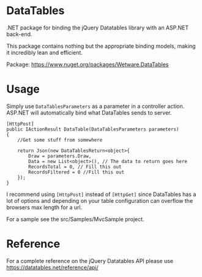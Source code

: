 # DataTables
.NET package for binding the jQuery Datatables library with an ASP.NET back-end.

This package contains nothing but the appropriate binding models, making it incredibly lean and efficient.

Package: https://www.nuget.org/packages/Wetware.DataTables

# Usage

Simply use `DataTablesParameters` as a parameter in a controller action. ASP.NET will automatically bind what DataTables sends to server.

    [HttpPost]
    public IActionResult DataTable(DataTablesParameters parameters)
    {
        //Get some stuff from somewhere 

        return Json(new DataTablesReturn<object>{
            Draw = parameters.Draw,
            Data = new List<object>(), // The data to return goes here
            RecordsTotal = 0, // Fill this out
            RecordsFiltered = 0 //Fill this out
        });
    }

I recommend using `[HttpPost]` instead of `[HttpGet]` since DataTables has a lot of options and depending on your table configuration can overflow the browsers max length for a url.

For a sample see the src/Samples/MvcSample project.

# Reference
For a complete reference on the jQuery Datatables API please use https://datatables.net/reference/api/
